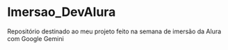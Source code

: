 # Imersao_DevAlura
Repositório destinado ao meu projeto feito na semana de imersão da Alura com Google Gemini
